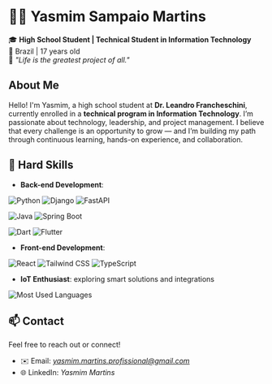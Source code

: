 # 👩‍💻 Yasmim Sampaio Martins

🎓 **High School Student | Technical Student in Information Technology**  
📍 Brazil | 17 years old  
📌 *"Life is the greatest project of all."*

##  About Me

Hello! I'm Yasmim, a high school student at **Dr. Leandro Francheschini**, currently enrolled in a **technical program in Information Technology**. I’m passionate about technology, leadership, and project management.
I believe that every challenge is an opportunity to grow — and I’m building my path through continuous learning, hands-on experience, and collaboration.

## 💼 Hard Skills

- **Back-end Development**:

![Python](https://img.shields.io/badge/-Python-3776AB?style=flat&logo=python&logoColor=white) ![Django](https://img.shields.io/badge/-Django-092E20?style=flat&logo=django&logoColor=white)  ![FastAPI](https://img.shields.io/badge/-FastAPI-009688?style=flat&logo=fastapi&logoColor=white)

![Java](https://img.shields.io/badge/-Java-007396?style=flat&logo=java&logoColor=white)
![Spring Boot](https://img.shields.io/badge/-Spring%20Boot-6DB33F?style=flat&logo=spring-boot&logoColor=white)

![Dart](https://img.shields.io/badge/-Dart-0175C2?style=flat&logo=dart&logoColor=white) ![Flutter](https://img.shields.io/badge/-Flutter-02569B?style=flat&logo=flutter&logoColor=white)

- **Front-end Development**:

![React](https://img.shields.io/badge/-React-61DAFB?style=flat&logo=react&logoColor=black)
![Tailwind CSS](https://img.shields.io/badge/-Tailwind%20CSS-38B2AC?style=flat&logo=tailwind-css&logoColor=white)
![TypeScript](https://img.shields.io/badge/-TypeScript-3178C6?style=flat&logo=typescript&logoColor=white)

- **IoT Enthusiast**: exploring smart solutions and integrations

![Most Used Languages](https://camo.githubusercontent.com/821abf5a27498c6d728f2f831705e920104367a39c61b0b1f3c3fef7e7217d61/687474703a2f2f6769746875622d726561646d652d73746174732e76657263656c2e6170702f6170692f746f702d6c616e67732f3f757365726e616d653d72616661656c4d6163686172657465266c61796f75743d636f6d70616374267468656d653d7265616374)
## 📫 Contact
Feel free to reach out or connect!
- ✉️ Email: *yasmim.martins.profissional@gmail.com*  
- 🌐 LinkedIn: *Yasmim Martins*  


